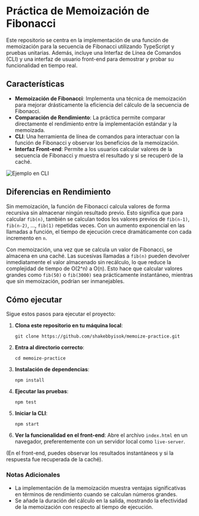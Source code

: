 
# Práctica de Memoización de Fibonacci

Este repositorio se centra en la implementación de una función de memoización para la secuencia de Fibonacci utilizando TypeScript y pruebas unitarias. Además, incluye una Interfaz de Línea de Comandos (CLI) y una interfaz de usuario front-end para demostrar y probar su funcionalidad en tiempo real.

## Características

- **Memoización de Fibonacci**: Implementa una técnica de memoización para mejorar drásticamente la eficiencia del cálculo de la secuencia de Fibonacci.
- **Comparación de Rendimiento**: La práctica permite comparar directamente el rendimiento entre la implementación estándar y la memoizada.
- **CLI**: Una herramienta de línea de comandos para interactuar con la función de Fibonacci y observar los beneficios de la memoización.
- **Interfaz Front-end**: Permite a los usuarios calcular valores de la secuencia de Fibonacci y muestra el resultado y si se recuperó de la caché.

![Ejemplo en CLI](https://imgur.com/a/RSozo0d)

## Diferencias en Rendimiento

Sin memoización, la función de Fibonacci calcula valores de forma recursiva sin almacenar ningún resultado previo. Esto significa que para calcular `fib(n)`, también se calculan todos los valores previos de `fib(n-1)`, `fib(n-2)`, ..., `fib(1)` repetidas veces. Con un aumento exponencial en las llamadas a función, el tiempo de ejecución crece dramáticamente con cada incremento en `n`.

Con memoización, una vez que se calcula un valor de Fibonacci, se almacena en una caché. Las sucesivas llamadas a `fib(n)` pueden devolver inmediatamente el valor almacenado sin recálculo, lo que reduce la complejidad de tiempo de O(2^n) a O(n). Esto hace que calcular valores grandes como `fib(50)` o `fib(3000)` sea prácticamente instantáneo, mientras que sin memoización, podrían ser inmanejables.

## Cómo ejecutar

Sigue estos pasos para ejecutar el proyecto:

1. **Clona este repositorio en tu máquina local**:

   ```
   git clone https://github.com/shakebbyisok/memoize-practice.git
   ```
   
2. **Entra al directorio correcto**:
   ```
   cd memoize-practice
   ```
   
3. **Instalación de dependencias**:
   ```
   npm install
   ```
   
4. **Ejecutar las pruebas**:
   ```
   npm test
   ```
   
5. **Iniciar la CLI**:
   ```
   npm start
   ``` 

6. **Ver la funcionalidad en el front-end**:
Abre el archivo `index.html` en un navegador, preferentemente con un servidor local como `live-server`.

(En el front-end, puedes observar los resultados instantáneos y si la respuesta fue recuperada de la caché).

### Notas Adicionales
- La implementación de la memoización muestra ventajas significativas en términos de rendimiento cuando se calculan números grandes.
- Se añade la duración del cálculo en la salida, mostrando la efectividad de la memoización con respecto al tiempo de ejecución.

